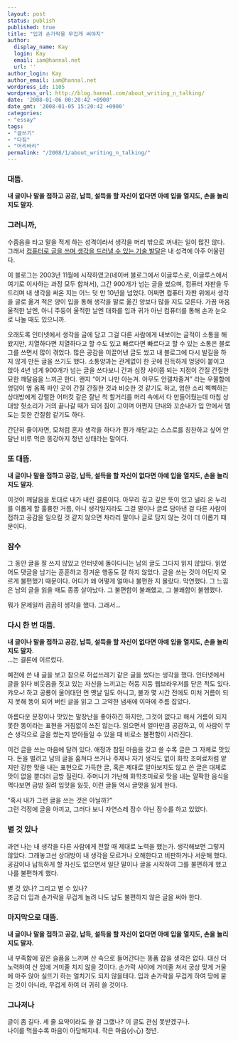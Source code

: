 ```yaml
---
layout: post
status: publish
published: true
title: "입과 손가락을 무겁게 써야지"
author:
  display_name: Kay
  login: Kay
  email: iam@hannal.net
  url: ''
author_login: Kay
author_email: iam@hannal.net
wordpress_id: 1105
wordpress_url: http://blog.hannal.com/about_writing_n_talking/
date: '2008-01-06 00:20:42 +0900'
date_gmt: '2008-01-05 15:20:42 +0900'
categories:
- "essay"
tags:
- "글쓰기"
- "다짐"
- "어리바리"
permalink: "/2008/1/about_writing_n_talking/"
---
```

<h3>대뜸.</h3>
<p><strong>내 글이나 말을 접하고 공감, 납득, 설득을 할 자신이 없다면 아예 입을 열지도, 손을 놀리지도 말자</strong>.</p>
<h3>그러니까,</h3>
<p>수줍음을 타고 말을 적게 하는 성격이라서 생각을 머리 밖으로 꺼내는 일이 많진 않다. 그래서 <a href="http://blog.hannal.com/digital_n_anaglog/">컴퓨터로 글을 쓰며 생각을 드러낼 수 있는 기술 발달</a>은 내 성격에 아주 어울린다.</p>
<p>이 블로그는 2003년 11월에 시작하였고(네이버 블로그에서 이글루스로, 이글루스에서 여기로 이사하는 과정 모두 합쳐서), 그간  900개가 넘는 글을 썼으며, 컴퓨터 자판을 두드리며 내 생각을 써온 지는 어느 덧 만 10년을 넘었다. 어쩌면 컴퓨터 자판 위에서 생각을 글로 옮겨 적은 양이 입을 통해 생각을 말로 옮긴 양보다 많을 지도 모른다. 가끔 마음 울적한 날엔, 아니 주둥이 울적한 날엔 대화를 입과 귀가 아닌 컴퓨터를 통해 손과 눈으로 나눌 때도 있으니까.</p>
<p>오래도록 인터넷에서 생각을 글에 담고 그걸 다른 사람에게 내보이는 글적이 소통을 해왔지만, 치열하다면 치열하다고 할 수도 있고 빠르다면 빠르다고 할 수 있는 소통은 블로그를 쓰면서 많이 겪었다. 많은 공감을 이끌어낸 글도 썼고 내 블로그에 다시 발길을 하지 않게 만든 글을 쓰기도 했다. 소통양과는 관계없이 한 곳에 진득하게 엉덩이 붙이고 앉아 4년 넘게 900개가 넘는 글을 쓰다보니 간과 심장 사이쯤 되는 지점이 간질 간질한 묘한 깨달음을 느끼곤 한다. 왠지 “이거 나만 아는겨. 아무도 안갤차줄겨” 라는 우쭐함에 엉덩이 옆 옴폭 파인 곳이 간질 간질한 것과 비슷한 것 같기도 하고, 엄한 소리 삑삑하는 상대방에게 강렬한 어퍼컷 같은 잘난 척 할거리를 머리 속에서 다 만들어뒀는데 마침 상대방 헛소리가 거의 끝나갈 때가 되어 침이 고이며 어쩐지 단내와 꼬순내가 입 안에서 맴도는 듯한 간질함 같기도 하다.</p>
<p>간단히 줄이자면, 모처럼 혼자 생각을 하다가 뭔가 깨닫고는 스스로를 칭찬하고 싶어 안달난 비루 먹은 똥강아지 청년 상태라는 말이다.</p>
<h3>또 대뜸.</h3>
<p><strong>내 글이나 말을 접하고 공감, 납득, 설득을 할 자신이 없다면 아예 입을 열지도, 손을 놀리지도 말자</strong>.</p>
<p>이것이 깨달음을 토대로 내가 내린 결론이다. 아무리 깊고 깊은 뜻이 있고 널리 온 누리를 이롭게 할 훌륭한 거름, 아니 생각일지라도 그걸 말이나 글로 담아낸 걸 다른 사람이 접하고 공감을 일으킬 것 같지 않으면 차라리 말이나 글로 담지 않는 것이 더 이롭기 때문이다.</p>
<h3>잠수</h3>
<p>그 동안 글을 잘 쓰지 않았고 인터넷에 돌아다니는 남의 글도 그다지 읽지 않았다. 읽었어도 댓글을 남기는 훈훈하고 정겨운 행동도 잘 하지 않았다. 글을 쓰는 것이 어딘지 모르게 불편했기 때문이다. 어디가 왜 어떻게 얼마나 불편한 지 몰랐다. 막연했다. 그 느낌은 남의 글을 읽을 때도 종종 살아났다. 그 불편함이 불쾌했고, 그 불쾌함이 불행했다.</p>
<p>뭐가 문제일까 곰곰히 생각을 했다. 그래서...</p>
<h3>다시 한 번 대뜸.</h3>
<p><strong>내 글이나 말을 접하고 공감, 납득, 설득을 할 자신이 없다면 아예 입을 열지도, 손을 놀리지도 말자</strong>.<br />
...는 결론에 이르렀다.</p>
<p>예전에 쓴 내 글을 보고 참으로 허섭쓰레기 같은 글을 썼다는 생각을 했다. 인터넷에서 글을 읽다 비웃음을 짓고 있는 자신을 느끼고는 허둥 지둥 웹브라우저를 닫은 적도 있다. 캬오~! 하고 공룡이 울어대던 먼 옛날 일도 아니고, 불과 몇 시간 전에도 미처 거름이 되지 못해 똥이 되어 버린 글을 읽고 그 고약한 냄새에 이마에 주름 잡았다.</p>
<p>아름다운 문장이나 맛있는 말장난을 좋아하긴 하지만, 그것이 없다고 해서 거름이 되지 못한 똥이라는 표현을 거침없이 쓰진 않는다. 읽으면서 얼마만큼 공감하고, 이 사람이 무슨 생각으로 글을 썼는지 받아들일 수 있을 때 비로소 불편함이 사라진다.</p>
<p>이건 글을 쓰는 마음에 달려 있다. 애정과 참된 마음을 갖고 쓸 수록 글은 그 자체로 맛있다. 돈을 벌려고 남의 글을 훔쳐다 쓰거나 주제나 자기 생각도 없이 화학 조미료처럼 얕지만 강한 맛을 내는 표현으로 가득한 글, 혹은 제대로 알아보지도 않고 쓴 글은 대체로 맛이 없을 뿐더러 금방 질린다. 주머니가 가난해 화학조미료로 맛을 내는 얄팍한 음식을 먹다보면 금방 질려 입맛을 잃듯, 이런 글들 역시 글맛을 잃게 한다.</p>
<p>“혹시 내가 그런 글을 쓰는 것은 아닐까?”<br />
그런 걱정에 글을 아끼고, 그러다 보니 자연스레 잠수 아닌 잠수를 하고 있었다.</p>
<h3>별 것 있나</h3>
<p>과연 나는 내 생각을 다른 사람에게 전할 때 제대로 노력을 했는가. 생각해보면 그렇지 않았다. 그래놓고선 상대방이 내 생각을 모르거나 오해한다고 비판하거나 서운해 했다. 공감이나 납득하게 할 자신도 없으면서 일단 말이나 글을 시작하여 그를 불편하게 했고 나를 불편하게 했다.</p>
<p>별 것 있나? 그리고 별 수 있나?<br />
조금 더 입과 손가락을 무겁게 놀려 나도 남도 불편하지 않은 글을 써야 한다.</p>
<h3>마지막으로 대뜸.</h3>
<p><strong>내 글이나 말을 접하고 공감, 납득, 설득을 할 자신이 없다면 아예 입을 열지도, 손을 놀리지도 말자</strong>.</p>
<p>내 부족함에 깊은 슬픔을 느끼며 산 속으로 들어간다는 똥품 잡을 생각은 없다. 대신 더 노력하여 산 입에 거미줄 치지 않을 것이다. 손가락 사이에 거미줄 쳐서 궁상 맞게 거울에 마주 앉아 실뜨기 하는 얼치기도 되지 않을테다. 입과 손가락을 무겁게 하여 땅에 묻는 것이 아니라, 무겁게 하여 더 귀히 쓸 것이다.</p>
<h3>그나저나</h3>
<p>글이 좀 길다. 세 줄 요약이라도 쓸 걸 그랬나? 이 글도 관심 못받겠구나.<br />
나이를 먹을수록 마음이 아담해지네. 작은 마음(小心) 청년.</p>
